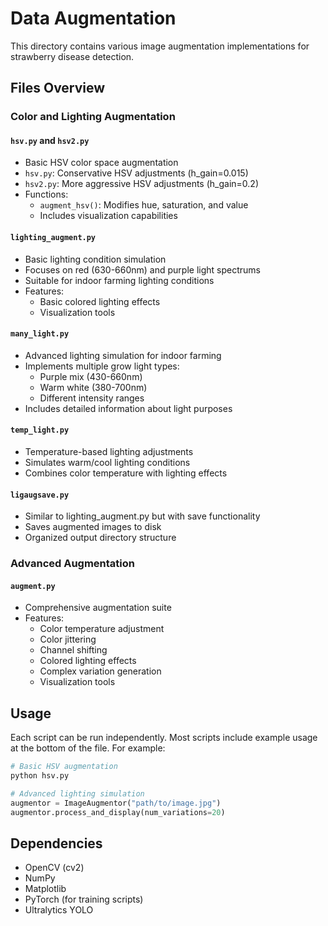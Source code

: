 # Data Augmentation

This directory contains various image augmentation implementations for strawberry disease detection.

## Files Overview

### Color and Lighting Augmentation

#### `hsv.py` and `hsv2.py`
- Basic HSV color space augmentation
- `hsv.py`: Conservative HSV adjustments (h_gain=0.015)
- `hsv2.py`: More aggressive HSV adjustments (h_gain=0.2)
- Functions:
  - `augment_hsv()`: Modifies hue, saturation, and value
  - Includes visualization capabilities

#### `lighting_augment.py`
- Basic lighting condition simulation
- Focuses on red (630-660nm) and purple light spectrums
- Suitable for indoor farming lighting conditions
- Features:
  - Basic colored lighting effects
  - Visualization tools

#### `many_light.py`
- Advanced lighting simulation for indoor farming
- Implements multiple grow light types:
  - Purple mix (430-660nm)
  - Warm white (380-700nm)
  - Different intensity ranges
- Includes detailed information about light purposes

#### `temp_light.py`
- Temperature-based lighting adjustments
- Simulates warm/cool lighting conditions
- Combines color temperature with lighting effects

#### `ligaugsave.py`
- Similar to lighting_augment.py but with save functionality
- Saves augmented images to disk
- Organized output directory structure

### Advanced Augmentation

#### `augment.py`
- Comprehensive augmentation suite
- Features:
  - Color temperature adjustment
  - Color jittering
  - Channel shifting
  - Colored lighting effects
  - Complex variation generation
  - Visualization tools

## Usage

Each script can be run independently. Most scripts include example usage at the bottom of the file. For example:

```python
# Basic HSV augmentation
python hsv.py

# Advanced lighting simulation
augmentor = ImageAugmentor("path/to/image.jpg")
augmentor.process_and_display(num_variations=20)
```

## Dependencies
- OpenCV (cv2)
- NumPy
- Matplotlib
- PyTorch (for training scripts)
- Ultralytics YOLO